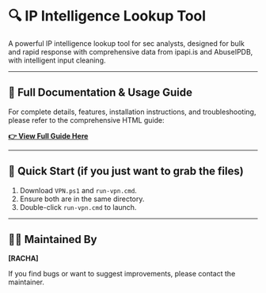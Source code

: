 # 🔍 IP Intelligence Lookup Tool

A powerful IP intelligence lookup tool for sec analysts, designed for bulk and rapid response with comprehensive data from ipapi.is and AbuseIPDB, with intelligent input cleaning.

---

## 📖 Full Documentation & Usage Guide

For complete details, features, installation instructions, and troubleshooting, please refer to the comprehensive HTML guide:

<a href="https://ziarrelinkgaming.github.io/IP-Intelligence-Tool/ip-lookup-readme.html" target="_blank">
    <b>👉 View Full Guide Here</b>
</a>

---

## 🚀 Quick Start (if you just want to grab the files)

1.  Download `VPN.ps1` and `run-vpn.cmd`.
2.  Ensure both are in the same directory.
3.  Double-click `run-vpn.cmd` to launch.

---

## 👨‍🔧 Maintained By

**[RACHA]**

If you find bugs or want to suggest improvements, please contact the maintainer.
